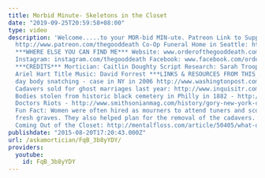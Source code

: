 ```yaml
---
title: Morbid Minute- Skeletons in the Closet
date: "2019-09-25T20:59:58+08:00"
type: video
description: 'Welcome.....to your MOR-bid MIN-ute. Patreon Link to Support this Channel:
  http://www.patreon.com/thegooddeath Co-Op Funeral Home in Seattle: http://funerals.coop/
  ***WHERE ELSE YOU CAN FIND ME*** Website: www.orderofthegooddeath.com Twitter: www.twitter.com/thegooddeath
  Instagram: instagram.com/thegooddeath Facebook: www.facebook.com/orderofthegooddeath
  ***CREDITS*** Mortician: Caitlin Doughty Script Research: Sarah Troop Title Animation:
  Ariel Hart Title Music: David Forrest ***LINKS & RESOURCES FROM THIS VIDEO*** Modern
  day body snatching - case in NY in 2006 http://www.washingtonpost.com/wp-dyn/content/article/2006/01/27/AR2006012701569.html
  Cadavers sold for ghost marriages last year: http://www.inquisitr.com/1576268/corpse-bride-dug-up-for-chinese-ghost-marriage/
  Bodies stolen from historic black cemetery in Philly in 1882 - http://hiddencityphila.org/2015/04/the-curious-case-of-body-snatching-at-lebanon-cemetery/
  Doctors Riots - http://www.smithsonianmag.com/history/gory-new-york-city-riot-shaped-american-medicine-180951766/
  Fun Fact: Women were often hired as mourners to attend tuners and scout out the
  fresh graves. They also helped plan for the removal of the cadavers. Origins of
  Coming Out of the Closet: http://mentalfloss.com/article/50405/what-origin-phrase-come-out-closet'
publishdate: "2015-08-20T17:20:43.000Z"
url: /askamortician/FqB_3b8yYDY/
providers:
  youtube:
    id: FqB_3b8yYDY
---
```

